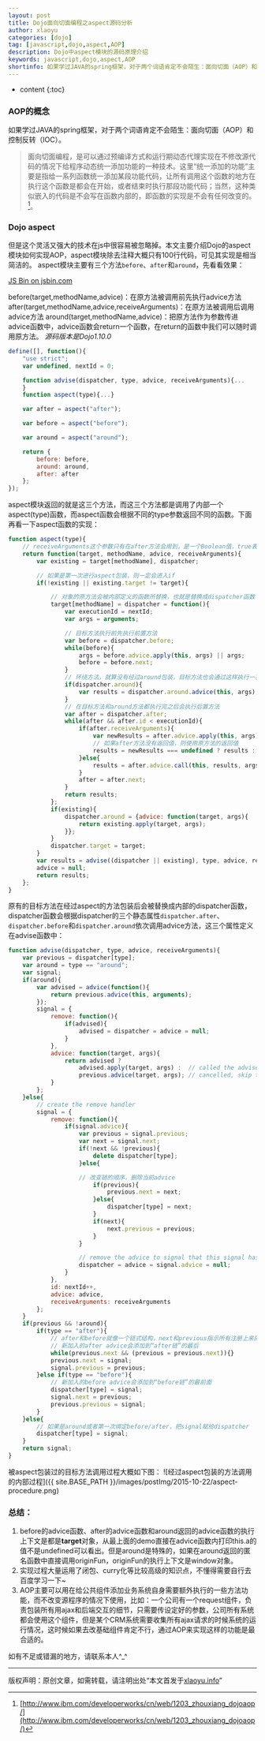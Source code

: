 ```yaml
---
layout: post
title: Dojo面向切面编程之aspect源码分析
author: xlaoyu
categories: [dojo]
tag: [javascript,dojo,aspect,AOP]
description: Dojo中aspect模块的源码原理介绍
keywords: javascript,dojo,aspect,AOP
shortinfo: 如果学过JAVA的spring框架，对于两个词语肯定不会陌生：面向切面（AOP）和控制反转（IOC）。面向切面编程，是可以通过预编译方式和运行期动态代理实现在不修改源代码的情况下给程序动态统一添加功能的一种技术。
---
```


* content
{:toc}

### AOP的概念

如果学过JAVA的spring框架，对于两个词语肯定不会陌生：面向切面（AOP）和控制反转（IOC）。

> 面向切面编程，是可以通过预编译方式和运行期动态代理实现在不修改源代码的情况下给程序动态统一添加功能的一种技术。这里“统一添加的功能”主要是指给一系列函数统一添加某段功能代码，让所有调用这个函数的地方在执行这个函数是都会在开始，或者结束时执行那段功能代码；当然，这种类似嵌入的代码是不会写在函数内部的，即函数的实现是不会有任何改变的。[^1]。



### Dojo aspect

但是这个灵活又强大的技术在js中很容易被忽略掉。本文主要介绍Dojo的aspect模块如何实现AOP，aspect模块除去注释大概只有100行代码，可见其实现是相当简洁的。
aspect模块主要有三个方法`before`、`after`和`around`，先看看效果：

<a class="jsbin-embed" href="http://jsbin.com/lozazi/5/embed?js,console">JS Bin on jsbin.com</a><script src="http://static.jsbin.com/js/embed.min.js?3.35.2"></script>

before(target,methodName,advice)：在原方法被调用前先执行advice方法
after(target,methodName,advice,receiveArguments)：在原方法被调用后调用advice方法
around(target,methodName,advice)：把原方法作为参数传进advice函数中，advice函数会return一个函数，在return的函数中我们可以随时调用原方法。
*源码版本是Dojo1.10.0*

```js
define([], function(){
    "use strict";
    var undefined, nextId = 0;

    function advise(dispatcher, type, advice, receiveArguments){...
    }
    function aspect(type){...}

    var after = aspect("after");

    var before = aspect("before");

    var around = aspect("around");

    return {
        before: before,
        around: around,
        after: after
    };
});
```

aspect模块返回的就是这三个方法，而这三个方法都是调用了内部一个aspect(type)函数，而aspect函数会根据不同的type参数返回不同的函数。下面再看一下aspect函数的实现：

```js
function aspect(type){
    // receiveArguments这个参数只有在after方法会用到，是一个Boolean值，true表示advice方法会只使用原方法的形参作为参数，false表示使用上一个after/原方法的返回值 加上 原方法形参作为参数（这是默认行为）。
    return function(target, methodName, advice, receiveArguments){
        var existing = target[methodName], dispatcher;

        // 如果是第一次进行aspect包装，则一定会进入if
        if(!existing || existing.target != target){

            // 对象的原方法会被内部定义的函数所替换，也就是替换成dispatcher函数
            target[methodName] = dispatcher = function(){
                var executionId = nextId;
                var args = arguments;

                // 目标方法执行前先执行前置方法
                var before = dispatcher.before;
                while(before){
                    args = before.advice.apply(this, args) || args;
                    before = before.next;
                }
                // 环绕方法，就算没有经过around包装，目标方法也会通过这样执行一次，也就是说会默认被around一层
                if(dispatcher.around){
                    var results = dispatcher.around.advice(this, args);
                }
                // 在目标方法和around方法都执行完之后会执行后置方法
                var after = dispatcher.after;
                while(after && after.id < executionId){
                    if(after.receiveArguments){
                        var newResults = after.advice.apply(this, args);
                        // 如果after方法没有返回值，则使用原方法的返回值
                        results = newResults === undefined ? results : newResults;
                    }else{
                        results = after.advice.call(this, results, args);
                    }
                    after = after.next;
                }
                return results;
            };
            if(existing){
                dispatcher.around = {advice: function(target, args){
                    return existing.apply(target, args);
                }};
            }
            dispatcher.target = target;
        }
        var results = advise((dispatcher || existing), type, advice, receiveArguments);
        advice = null;
        return results;
    };
}
```

原有的目标方法在经过aspect的方法包装后会被替换成内部的dispatcher函数，dispatcher函数会根据dispatcher的三个静态属性`dispatcher.after`、`dispatcher.before`和`dispatcher.around`依次调用advice方法，这三个属性定义在advise函数中：

```js
function advise(dispatcher, type, advice, receiveArguments){
    var previous = dispatcher[type];
    var around = type == "around";
    var signal;
    if(around){
        var advised = advice(function(){
            return previous.advice(this, arguments);
        });
        signal = {
            remove: function(){
                if(advised){
                    advised = dispatcher = advice = null;
                }
            },
            advice: function(target, args){
                return advised ?
                    advised.apply(target, args) :  // called the advised function
                    previous.advice(target, args); // cancelled, skip to next one
            }
        };
    }else{
        // create the remove handler
        signal = {
            remove: function(){
                if(signal.advice){
                    var previous = signal.previous;
                    var next = signal.next;
                    if(!next && !previous){
                        delete dispatcher[type];
                    }else{

                    // 改变链的顺序，删除当前advice
                        if(previous){
                            previous.next = next;
                        }else{
                            dispatcher[type] = next;
                        }
                        if(next){
                            next.previous = previous;
                        }
                    }

                    // remove the advice to signal that this signal has been removed
                    dispatcher = advice = signal.advice = null;
                }
            },
            id: nextId++,
            advice: advice,
            receiveArguments: receiveArguments
        };
    }
    if(previous && !around){
        if(type == "after"){
            // after和before就像一个链式结构，next和previous指示所有注册上来的signal对象的位置顺序，一个signal对象包含一个advice方法。
            // 新加入的after advice会添加到“after链”的最后
            while(previous.next && (previous = previous.next)){}
            previous.next = signal;
            signal.previous = previous;
        }else if(type == "before"){
            // 新加入的before advice会添加到“before链”的最前面
            dispatcher[type] = signal;
            signal.next = previous;
            previous.previous = signal;
        }
    }else{
        // 如果是around或者第一次绑定before/after，把signal赋给dispatcher
        dispatcher[type] = signal;
    }
    return signal;
}
```

被aspect包装过的目标方法调用过程大概如下图：
![经过aspect包装的方法调用的内部过程]({{ site.BASE_PATH }}/images/postImg/2015-10-22/aspect-procedure.png)

### 总结：

1. before的advice函数、after的advice函数和around返回的advice函数的执行上下文是都是**target**对象，从最上面的demo直接在advice函数内打印this.a的值不是undefined可以看出。但是around是特殊的，如果在around返回的匿名函数中直接调用originFun，originFun的执行上下文是window对象。
2. 实现过程大量运用了闭包、curry化等比较高级的知识点，不懂得需要自行去百度学习一下~
3. AOP主要可以用在给公共组件添加业务系统自身需要额外执行的一些方法功能，而不改变源程序的情况下使用，比如：一个公司有一个request组件，负责包装所有用ajax和后端交互的细节，只需要传设定好的参数，公司所有系统都会使用这个组件，但是某个CRM系统需要收集所有ajax请求的时候系统的运行情况，这时候如果去改基础组件肯定不行，通过AOP来实现这样的功能是最合适的。

如有不足或错漏的地方，请联系本人^_^


[^1]: [http://www.ibm.com/developerworks/cn/web/1203_zhouxiang_dojoaop/](http://www.ibm.com/developerworks/cn/web/1203_zhouxiang_dojoaop/)

--------

版权声明：原创文章，如需转载，请注明出处“本文首发于[xlaoyu.info](https://www.xlaoyu.info)”